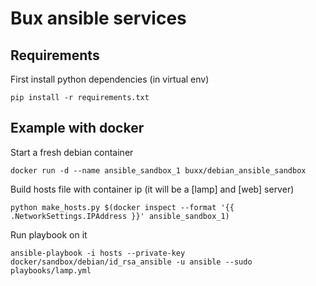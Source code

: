 # Bux ansible services

## Requirements

First install python dependencies (in virtual env)

```
pip install -r requirements.txt
```

## Example with docker

Start a fresh debian container
```
docker run -d --name ansible_sandbox_1 buxx/debian_ansible_sandbox
```

Build hosts file with container ip (it will be a [lamp] and [web] server)
```
python make_hosts.py $(docker inspect --format '{{ .NetworkSettings.IPAddress }}' ansible_sandbox_1)
```

Run playbook on it
```
ansible-playbook -i hosts --private-key docker/sandbox/debian/id_rsa_ansible -u ansible --sudo playbooks/lamp.yml
```
